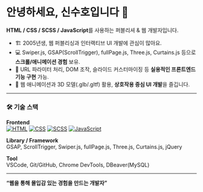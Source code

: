 # 안녕하세요, 신수호입니다 👋

**HTML / CSS / SCSS / JavaScript**를 사용하는 퍼블리셔 & 웹 개발자입니다.  

- 🏗 2005년생, 웹 퍼블리싱과 인터랙티브 UI 개발에 관심이 많아요.  
- 💻 Swiper.js, GSAP(ScrollTrigger), fullPage.js, Three.js, Curtains.js 등으로 **스크롤/애니메이션 경험** 보유.  
- 🔧 URL 파라미터 처리, DOM 조작, 슬라이드 커스터마이징 등 **실용적인 프론트엔드 기능 구현** 가능.  
- 🎨 웹 애니메이션과 3D 모델(.glb/.gltf) 활용, **상호작용 중심 UI 개발**을 즐깁니다.

---

### 🛠 기술 스택

**Frontend**  
[![HTML](https://img.shields.io/badge/HTML-E34F26?style=for-the-badge&logo=html5&logoColor=white)](https://developer.mozilla.org/ko/docs/Web/HTML)   [![CSS](https://img.shields.io/badge/CSS-1572B6?style=for-the-badge&logo=css3&logoColor=white)](https://developer.mozilla.org/ko/docs/Web/CSS)   [![SCSS](https://img.shields.io/badge/SCSS-CC6699?style=for-the-badge&logo=sass&logoColor=white)](https://sass-lang.com/)  [![JavaScript](https://img.shields.io/badge/JavaScript-F7DF1E?style=for-the-badge&logo=javascript&logoColor=black)](https://developer.mozilla.org/ko/docs/Web/JavaScript)  

**Library / Framework**  
GSAP, ScrollTrigger, Swiper.js, fullPage.js, Three.js, Curtains.js, jQuery  

**Tool**  
VSCode, Git/GitHub, Chrome DevTools, DBeaver(MySQL)

---

**“웹을 통해 몰입감 있는 경험을 만드는 개발자”**
